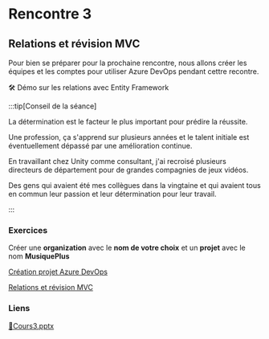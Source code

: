 # Rencontre 3

## Relations et révision MVC

Pour bien se préparer pour la prochaine rencontre, nous allons créer les équipes et les comptes pour utiliser Azure DevOps pendant cettre recontre.

🛠️ Démo sur les relations avec Entity Framework

:::tip[Conseil de la séance]

La détermination est le facteur le plus important pour prédire la réussite.

Une profession, ça s'apprend sur plusieurs années et le talent initiale est éventuellement dépassé par une amélioration continue. 

En travaillant chez Unity comme consultant, j'ai recroisé plusieurs directeurs de département pour de grandes compagnies de jeux vidéos.

Des gens qui avaient été mes collègues dans la vingtaine et qui avaient tous en commun leur passion et leur détermination pour leur travail.

:::

### Exercices

Créer une **organization** avec le **nom de votre choix** et un **projet** avec le nom **MusiquePlus**

[Création projet Azure DevOps](/exercices/AzureDevOps)

[Relations et révision MVC](/exercices/Relations)

### Liens

[🔗Cours3.pptx](https://cegepedouardmontpetit.sharepoint.com/:p:/s/CMT420InformatiqueComitesCours-5W5/EfXih-QqxJ9KjuHxuYDFCnIBoihZuti-21ETCJPaSusHFg?e=cMYFqQ)
